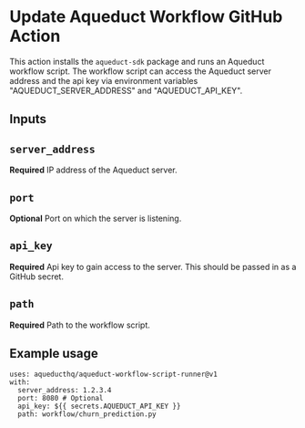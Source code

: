 # Update Aqueduct Workflow GitHub Action

This action installs the `aqueduct-sdk` package and runs an Aqueduct workflow script.
The workflow script can access the Aqueduct server address and the api key via environment variables
"AQUEDUCT_SERVER_ADDRESS" and "AQUEDUCT_API_KEY".

## Inputs

## `server_address`

**Required** IP address of the Aqueduct server.

## `port`

**Optional** Port on which the server is listening.

## `api_key`

**Required** Api key to gain access to the server. This should be passed in as a GitHub secret.

## `path`

**Required** Path to the workflow script.

## Example usage
```
uses: aqueducthq/aqueduct-workflow-script-runner@v1
with:
  server_address: 1.2.3.4
  port: 8080 # Optional
  api_key: ${{ secrets.AQUEDUCT_API_KEY }}
  path: workflow/churn_prediction.py
```